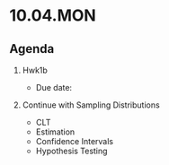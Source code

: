 # 10.04.MON

## Agenda

1. Hwk1b
    - Due date: 
    
2. Continue with Sampling Distributions
    - CLT
    - Estimation
    - Confidence Intervals
    - Hypothesis Testing
